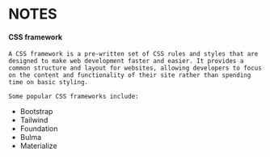 # NOTES
#### CSS framework
```
A CSS framework is a pre-written set of CSS rules and styles that are designed to make web development faster and easier. It provides a common structure and layout for websites, allowing developers to focus on the content and functionality of their site rather than spending time on basic styling.

Some popular CSS frameworks include:
```
- Bootstrap
- Tailwind
- Foundation
- Bulma
- Materialize